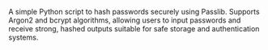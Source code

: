 A simple Python script to hash passwords securely using Passlib. Supports Argon2 and bcrypt algorithms, allowing users to input passwords and receive strong, hashed outputs suitable for safe storage and authentication systems.